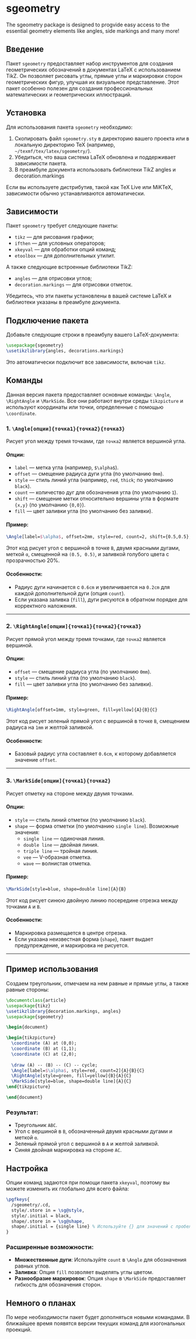# sgeometry
 The sgeometry package is designed to progvide easy access to the essential geometry elements like angles, side markings and many more!
 
## Введение

Пакет `sgeometry` предоставляет набор инструментов для создания геометрических обозначений в документах LaTeX с использованием TikZ. Он позволяет рисовать углы, прямые углы и маркировки сторон геометрических фигур, улучшая их визуальное представление. Этот пакет особенно полезен для создания профессиональных математических и геометрических иллюстраций.

## Установка

Для использования пакета `sgeometry` необходимо:

1. Скопировать файл `sgeometry.sty` в директорию вашего проекта или в локальную директорию TeX (например, `~/texmf/tex/latex/sgeometry/`).
2. Убедиться, что ваша система LaTeX обновлена и поддерживает зависимости пакета.
3. В преамбуле документа использовать библиотеки TikZ angles и decoration.markings

Если вы используете дистрибутив, такой как TeX Live или MiKTeX, зависимости обычно устанавливаются автоматически.

## Зависимости

Пакет `sgeometry` требует следующие пакеты:

- `tikz` — для рисования графики;
- `ifthen` — для условных операторов;
- `xkeyval` — для обработки опций команд;
- `etoolbox` — для дополнительных утилит.

А также следующие встроенные библиотеки TikZ:

- `angles` — для отрисовки углов;
- `decoration.markings` — для отрисовки отметок.

Убедитесь, что эти пакеты установлены в вашей системе LaTeX и библиотеки указаны в преамбуле документа.

## Подключение пакета

Добавьте следующие строки в преамбулу вашего LaTeX-документа:

```latex
\usepackage{sgeometry}
\usetikzlibrary{angles, decorations.markings}
```

Это автоматически подключит все зависимости, включая `tikz`.

## Команды

Данная версия пакета предоставляет основные команды: `\Angle`, `\RightAngle` и `\MarkSide`. Все они работают внутри среды `tikzpicture` и используют координаты или точки, определенные с помощью `\coordinate`.

### 1. `\Angle[опции]{точка1}{точка2}{точка3}`

Рисует угол между тремя точками, где `точка2` является вершиной угла.

#### Опции:
- `label` — метка угла (например, `$\alpha$`).
- `offset` — смещение радиуса дуги угла (по умолчанию `0mm`).
- `style` — стиль линий угла (например, `red`, `thick`; по умолчанию `black`).
- `count` — количество дуг для обозначения угла (по умолчанию `1`).
- `shift` — смещение метки относительно вершины угла в формате `{x,y}` (по умолчанию `{0,0}`).
- `fill` — цвет заливки угла (по умолчанию без заливки).

#### Пример:
```latex
\Angle[label=$\alpha$, offset=2mm, style=red, count=2, shift={0.5,0.5}, fill=blue!20]{A}{B}{C}
```
Этот код рисует угол с вершиной в точке `B`, двумя красными дугами, меткой `α`, смещенной на `(0.5, 0.5)`, и заливкой голубого цвета с прозрачностью 20%.

#### Особенности:
- Радиус дуги начинается с `0.6cm` и увеличивается на `0.2cm` для каждой дополнительной дуги (опция `count`).
- Если указана заливка (`fill`), дуги рисуются в обратном порядке для корректного наложения.

---

### 2. `\RightAngle[опции]{точка1}{точка2}{точка3}`

Рисует прямой угол между тремя точками, где `точка2` является вершиной.

#### Опции:
- `offset` — смещение радиуса угла (по умолчанию `0mm`).
- `style` — стиль линий угла (по умолчанию `black`).
- `fill` — цвет заливки угла (по умолчанию без заливки).

#### Пример:
```latex
\RightAngle[offset=1mm, style=green, fill=yellow]{A}{B}{C}
```
Этот код рисует зеленый прямой угол с вершиной в точке `B`, смещением радиуса на `1mm` и желтой заливкой.

#### Особенности:
- Базовый радиус угла составляет `0.6cm`, к которому добавляется значение `offset`.

---

### 3. `\MarkSide[опции]{точка1}{точка2}`

Рисует отметку на стороне между двумя точками.

#### Опции:
- `style` — стиль линий отметки (по умолчанию `black`).
- `shape` — форма отметки (по умолчанию `single line`). Возможные значения:
  - `single line` — одиночная линия.
  - `double line` — двойная линия.
  - `triple line` — тройная линия.
  - `vee` — V-образная отметка.
  - `wave` — волнистая отметка.

#### Пример:
```latex
\MarkSide[style=blue, shape=double line]{A}{B}
```
Этот код рисует синюю двойную линию посередине отрезка между точками `A` и `B`.

#### Особенности:
- Маркировка размещается в центре отрезка.
- Если указана неизвестная форма (`shape`), пакет выдает предупреждение, и маркировка не рисуется.

---

## Пример использования

Создаем треугольник, отмечаем на нем равные и прямые углы, а также равные стороны:

```latex
\documentclass{article}
\usepackage{tikz}
\usetikzlibrary{decoration.markings, angles}
\usepackage{sgeometry}

\begin{document}

\begin{tikzpicture}
  \coordinate (A) at (0,0);
  \coordinate (B) at (1,1);
  \coordinate (C) at (2,0);
  
  \draw (A) -- (B) -- (C) -- cycle;
  \Angle[label=$\alpha$, style=red, count=2]{A}{B}{C}
  \RightAngle[style=green, fill=yellow]{B}{A}{C}
  \MarkSide[style=blue, shape=double line]{A}{C}
\end{tikzpicture}

\end{document}
```

### Результат:
- Треугольник `ABC`.
- Угол с вершиной в `B`, обозначенный двумя красными дугами и меткой `α`.
- Зеленый прямой угол с вершиной в `A` и желтой заливкой.
- Синяя двойная маркировка на стороне `AC`.

## Настройка

Опции команд задаются при помощи пакета `xkeyval`, поэтому вы можете изменить их глобально для всего файла:

```latex
\pgfkeys{
  /sgeometry/.cd,
  style/.store in = \sg@style,
  style/.initial = black,
  shape/.store in = \sg@shape,
  shape/.initial = {single line} % Используйте {} для значений с пробелами
}
```

### Расширенные возможности:
- **Множественные дуги**: Используйте `count` в `\Angle` для обозначения равных углов.
- **Заливка**: Опция `fill` позволяет выделять углы цветом.
- **Разнообразие маркировок**: Опция `shape` в `\MarkSide` предоставляет гибкость для обозначения сторон.

## Немного о планах

По мере необходимости пакет будет дополняться новыми командами. В ближайшее время появятся версии текущих команд для изогональных проекций.
